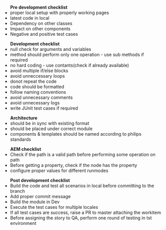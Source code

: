 
<ul><b>Pre development checklist</b>
  <li>proper local setup with properly working pages</li>
  <li>latest code in local</li>
  <li>Dependency on other classes</li>
  <li>Impact on other components</li>
  <li>Negative and positive test cases</li>
</ul>
<ul><b>Development checklist</b>
  <li>null check for arguments and variables</li>
  <li>method should perform only one operation - use sub methods if required</li>
  <li>no hard coding - use contants(check if already available)</li>
  <li>avoid multiple if/else blocks</li>
  <li>avoid unneccessary loops</li>
  <li>donot repeat the code</li>
  <li>code should be formatted</li>
  <li>follow naming conventions</li>
  <li>avoid unnecessary comments</li>
  <li>avoid unnecessary logs</li>
  <li>write JUnit test cases if required</li>
</ul>
<ul><b>Architecture</b>
  <li>should be in sync with existing format</li>
  <li>should be placed under correct module</li>
  <li>components & templates should be named according to philips standards</li>
</ul>
<ul><b>AEM checklist</b>
  <li>Check if the path is a valid path before performing some operation on path</li>
  <li>Before getting a property, check if the node has the property</li>
  <li>configure proper values for different runmodes</li>
</ul>
<ul><b>Post development checklist</b>
  <li>Build the code and test all scenarios in local before committing to the branch</li>
  <li>Add proper commit message</li>
  <li>Build the module in Dev</li>
  <li>Execute the test cases for multiple locales</li>
  <li>If all test cases are success, raise a PR to master attaching the workitem</li>
  <li>Before assigning the story to QA, perform one round of testing in tst environment</li>
</ul>


